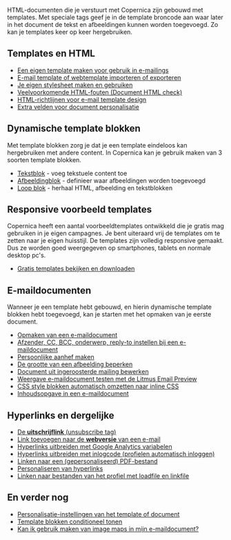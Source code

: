 HTML-documenten die je verstuurt met Copernica zijn gebouwd met
templates. Met speciale tags geef je in de template broncode aan waar
later in het document de tekst en afbeeldingen kunnen worden toegevoegd.
Zo kan je templates keer op keer hergebruiken.

Templates en HTML
-----------------

-   [Een eigen template maken voor gebruik in
    e-mailings](http://www.copernica.com/nl/ondersteuning/een-eigen-template-maken-voor-gebruik-in-e-mailings)
-   [E-mail template of webtemplate importeren of
    exporteren](http://www.copernica.com/nl/ondersteuning/e-mail-template-of-webtemplate-importeren-of-exporteren)
-   [Je eigen stylesheet maken en
    gebruiken](http://www.copernica.com/nl/ondersteuning/je-eigen-stylesheet-maken-en-gebruiken)
-   [Veelvoorkomende HTML-fouten (Document HTML
    check)](http://www.copernica.com/nl/ondersteuning/veelvoorkomende-html-fouten)
-   [HTML-richtlijnen voor e-mail template
    design](http://www.copernica.com/nl/ondersteuning/html-richtlijnen-voor-e-mail-template-design)
-   [Extra velden voor document
    personalisatie](http://www.copernica.com/nl/ondersteuning/extra-velden-voor-document-personalisatie)

Dynamische template blokken
---------------------------

Met template blokken zorg je dat je een template eindeloos kan
hergebruiken met andere content. In Copernica kan je gebruik maken van 3
soorten template blokken.

-   [Tekstblok](http://www.copernica.com/nl/ondersteuning/template-blokken-het-tekstblok) -
    voeg tekstuele content toe
-   [Afbeeldingblok](http://www.copernica.com/nl/ondersteuning/template-blokken-de-afbeelding-tag) -
    definieer waar afbeeldingen worden toegevoegd
-   [Loop
    blok](http://www.copernica.com/nl/ondersteuning/template-blokken-de-loop-tag) -
    herhaal HTML, afbeelding en tekstblokken

Responsive voorbeeld templates
------------------------------

Copernica heeft een aantal voorbeeldtemplates ontwikkeld die je gratis
mag gebruiken in je eigen campagnes. Je bent uiteraard vrij de templates
om te zetten naar je eigen huisstijl. De templates zijn volledig
responsive gemaakt. Dus ze worden goed weergegeven op smartphones,
tablets en normale desktop pc's.

-   [Gratis templates bekijken en
    downloaden](https://www.copernica.com/nl/blog/gratis-responsive-html-e-mailtemplates)

E-maildocumenten
----------------

Wanneer je een template hebt gebouwd, en hierin dynamische template
blokken hebt toegevoegd, kan je starten met het opmaken van je eerste
document.

-   [Opmaken van een
    e-maildocument](http://www.copernica.com/nl/ondersteuning/opmaken-van-een-e-maildocument)
-   [Afzender, CC, BCC, onderwerp, reply-to instellen bij een
    e-maildocument](http://www.copernica.com/nl/ondersteuning/afzender-cc-bcc-onderwerp-reply-to-instellen-bij-een-e-maildocument)
-   [Persoonlijke aanhef
    maken](http://www.copernica.com/nl/ondersteuning/persoonlijke-aanhef-maken)
-   [De grootte van een afbeelding
    beperken](http://www.copernica.com/nl/ondersteuning/de-grootte-van-een-afbeelding-beperken)
-   [Document uit ingeroosterde mailing
    bewerken](http://www.copernica.com/nl/ondersteuning/document-uit-ingeroosterde-mailing-bewerken)
-   [Weergave e-maildocument testen met de Litmus Email
    Preview](http://www.copernica.com/nl/ondersteuning/weergave-e-maildocument-testen-met-de-litmus-email-preview)
-   [CSS style blokken automatisch omzetten naar inline
    CSS](http://www.copernica.com/nl/ondersteuning/css-style-blokken-automatisch-omzetten-naar-inline-css)
-   [Inhoudsopgave in een
    e-maildocument](http://www.copernica.com/nl/ondersteuning/inhoudsopgave-in-een-e-maildocument)

Hyperlinks en dergelijke
------------------------

-   [De **uitschrijflink** (unsubscribe
    tag)](http://www.copernica.com/nl/ondersteuning/de-uitschrijflink-unsubscribe-tag)
-   [Link toevoegen naar de **webversie** van een
    e-mail](http://www.copernica.com/nl/ondersteuning/linken-naar-de-webversie-van-een-e-mail)
-   [Hyperlinks uitbreiden met Google Analytics
    variabelen](http://www.copernica.com/nl/ondersteuning/hyperlinks-uitbreiden-met-google-analytics-variabelen)
-   [Hyperlinks uitbreiden met inlogcode (profielen automatisch
    inloggen)](http://www.copernica.com/nl/ondersteuning/hyperlinks-uitbreiden-met-inlogcode)
-   [Linken naar een (gepersonaliseerd)
    PDF-bestand](http://www.copernica.com/nl/ondersteuning/linken-naar-een-pdf-bestand)
-   [Personaliseren van
    hyperlinks](http://www.copernica.com/nl/ondersteuning/personaliseren-van-hyperlinks)
-   [Linken naar bestanden van het profiel met loadfile en
    linkfile](http://www.copernica.com/nl/ondersteuning/linken-naar-bestanden-van-het-profiel-met-loadfile-en-linkfile)

En verder nog
-------------

-   [Personalisatie-instellingen van het template of
    document](http://www.copernica.com/nl/ondersteuning/personalisatie-instellingen-van-het-template-of-document)
-   [Template blokken conditioneel
    tonen](http://www.copernica.com/nl/ondersteuning/content-blokken-conditioneel-tonen)
-   [Kan ik gebruik maken van image maps in mijn
    e-maildocument?](http://www.copernica.com/nl/ondersteuning/kan-ik-gebruik-maken-van-html-image-maps-in-mijn-e-maildocument)

